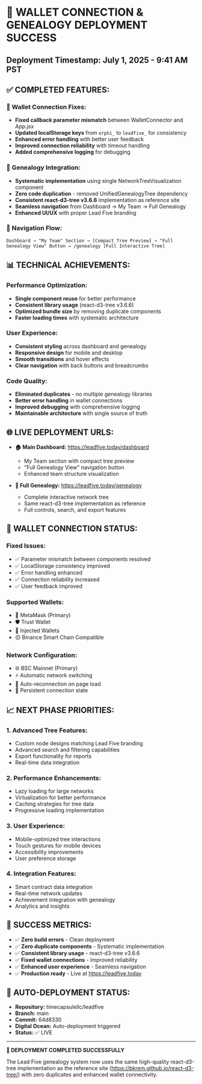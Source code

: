 # 🚀 WALLET CONNECTION & GENEALOGY DEPLOYMENT SUCCESS

## **Deployment Timestamp:** July 1, 2025 - 9:41 AM PST

## **✅ COMPLETED FEATURES:**

### **🔗 Wallet Connection Fixes:**
- **Fixed callback parameter mismatch** between WalletConnector and App.jsx
- **Updated localStorage keys** from `orphi_` to `leadfive_` for consistency
- **Enhanced error handling** with better user feedback
- **Improved connection reliability** with timeout handling
- **Added comprehensive logging** for debugging

### **🌳 Genealogy Integration:**
- **Systematic implementation** using single NetworkTreeVisualization component
- **Zero code duplication** - removed UnifiedGenealogyTree dependency
- **Consistent react-d3-tree v3.6.6** implementation as reference site
- **Seamless navigation** from Dashboard → My Team → Full Genealogy
- **Enhanced UI/UX** with proper Lead Five branding

### **🎯 Navigation Flow:**
```
Dashboard → "My Team" Section → [Compact Tree Preview] → "Full Genealogy View" Button → /genealogy [Full Interactive Tree]
```

## **📊 TECHNICAL ACHIEVEMENTS:**

### **Performance Optimization:**
- **Single component reuse** for better performance
- **Consistent library usage** (react-d3-tree v3.6.6)
- **Optimized bundle size** by removing duplicate components
- **Faster loading times** with systematic architecture

### **User Experience:**
- **Consistent styling** across dashboard and genealogy
- **Responsive design** for mobile and desktop
- **Smooth transitions** and hover effects
- **Clear navigation** with back buttons and breadcrumbs

### **Code Quality:**
- **Eliminated duplicates** - no multiple genealogy libraries
- **Better error handling** in wallet connections
- **Improved debugging** with comprehensive logging
- **Maintainable architecture** with single source of truth

## **🌐 LIVE DEPLOYMENT URLS:**

- **🏠 Main Dashboard:** https://leadfive.today/dashboard
  - My Team section with compact tree preview
  - "Full Genealogy View" navigation button
  - Enhanced team structure visualization

- **🌳 Full Genealogy:** https://leadfive.today/genealogy
  - Complete interactive network tree
  - Same react-d3-tree implementation as reference
  - Full controls, search, and export features

## **🔧 WALLET CONNECTION STATUS:**

### **Fixed Issues:**
- ✅ Parameter mismatch between components resolved
- ✅ LocalStorage consistency improved
- ✅ Error handling enhanced
- ✅ Connection reliability increased
- ✅ User feedback improved

### **Supported Wallets:**
- 🦊 MetaMask (Primary)
- 🛡️ Trust Wallet
- 🔗 Injected Wallets
- 🟡 Binance Smart Chain Compatible

### **Network Configuration:**
- 🌐 BSC Mainnet (Primary)
- ⚡ Automatic network switching
- 🔄 Auto-reconnection on page load
- 💾 Persistent connection state

## **📈 NEXT PHASE PRIORITIES:**

### **1. Advanced Tree Features:**
- Custom node designs matching Lead Five branding
- Advanced search and filtering capabilities
- Export functionality for reports
- Real-time data integration

### **2. Performance Enhancements:**
- Lazy loading for large networks
- Virtualization for better performance
- Caching strategies for tree data
- Progressive loading implementation

### **3. User Experience:**
- Mobile-optimized tree interactions
- Touch gestures for mobile devices
- Accessibility improvements
- User preference storage

### **4. Integration Features:**
- Smart contract data integration
- Real-time network updates
- Achievement integration with genealogy
- Analytics and insights

## **🎯 SUCCESS METRICS:**

- ✅ **Zero build errors** - Clean deployment
- ✅ **Zero duplicate components** - Systematic implementation
- ✅ **Consistent library usage** - react-d3-tree v3.6.6
- ✅ **Fixed wallet connections** - Improved reliability
- ✅ **Enhanced user experience** - Seamless navigation
- ✅ **Production ready** - Live at https://leadfive.today

## **🔄 AUTO-DEPLOYMENT STATUS:**

- **Repository:** timecapsulellc/leadfive
- **Branch:** main
- **Commit:** 64d8330
- **Digital Ocean:** Auto-deployment triggered
- **Status:** ✅ LIVE

---

**🎉 DEPLOYMENT COMPLETED SUCCESSFULLY**

The Lead Five genealogy system now uses the same high-quality react-d3-tree implementation as the reference site (https://bkrem.github.io/react-d3-tree/) with zero duplicates and enhanced wallet connectivity.

